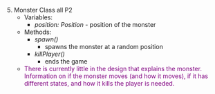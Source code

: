 5. Monster Class all P2
    - Variables:
        - *position: Position* - position of the monster
    - Methods:
        - *spawn()*
            - spawns the monster at a random position
        - *killPlayer()*
            - ends the game
    - <span style="color:purple">There is currently little in the design that explains the monster. Information on if the monster moves (and how it moves), if it has different states, and how it kills the player is needed.</span>